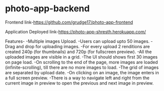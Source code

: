 # photo-app-backend

Frontend link-https://github.com/grudge17/photo-app-frontend

Application Deployed link-https://photo-app-shresth.herokuapp.com/

Features-
-Multiple images Upload.
-Users can upload upto 50 images.
-Drag and drop for uploading images.
-For every upload 2 renditions are created 240p (for thumbnails) and 720p (for fullscreen preview).
-All the uploaded images are visible in a grid.
-The UI should shows first 30 images on page load.
-On scrolling to the end of the page, more images are loaded (infinite-scrolling), till there are no more images to load.
-The grid of images are separated by upload date.
-On clicking on an image, the image enters in a full screen preview.
-There is a way to navigate left and right from the current image in preview to open the previous and next image in preview.
